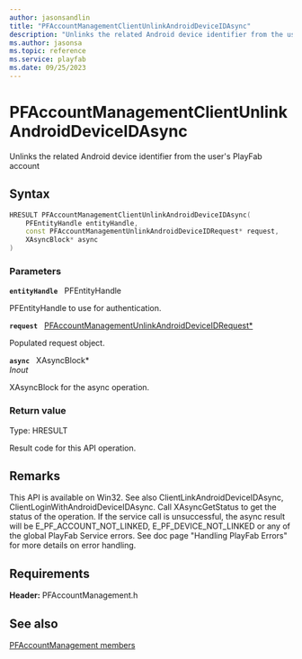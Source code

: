 ```yaml
---
author: jasonsandlin
title: "PFAccountManagementClientUnlinkAndroidDeviceIDAsync"
description: "Unlinks the related Android device identifier from the user's PlayFab account"
ms.author: jasonsa
ms.topic: reference
ms.service: playfab
ms.date: 09/25/2023
---
```


# PFAccountManagementClientUnlinkAndroidDeviceIDAsync  

Unlinks the related Android device identifier from the user's PlayFab account  

## Syntax  
  
```cpp
HRESULT PFAccountManagementClientUnlinkAndroidDeviceIDAsync(  
    PFEntityHandle entityHandle,  
    const PFAccountManagementUnlinkAndroidDeviceIDRequest* request,  
    XAsyncBlock* async  
)  
```  
  
### Parameters  
  
**`entityHandle`** &nbsp; PFEntityHandle  
  
PFEntityHandle to use for authentication.  
  
**`request`** &nbsp; [PFAccountManagementUnlinkAndroidDeviceIDRequest*](../../pfaccountmanagementtypes/structs/pfaccountmanagementunlinkandroiddeviceidrequest.md)  
  
Populated request object.  
  
**`async`** &nbsp; XAsyncBlock*  
*_Inout_*  
  
XAsyncBlock for the async operation.  
  
  
### Return value
Type: HRESULT
  
Result code for this API operation.
  
## Remarks  
  
This API is available on Win32. See also ClientLinkAndroidDeviceIDAsync, ClientLoginWithAndroidDeviceIDAsync. Call XAsyncGetStatus to get the status of the operation. If the service call is unsuccessful, the async result will be E_PF_ACCOUNT_NOT_LINKED, E_PF_DEVICE_NOT_LINKED or any of the global PlayFab Service errors. See doc page "Handling PlayFab Errors" for more details on error handling.
  
## Requirements  
  
**Header:** PFAccountManagement.h
  
## See also  
[PFAccountManagement members](../pfaccountmanagement_members.md)  

  
  
